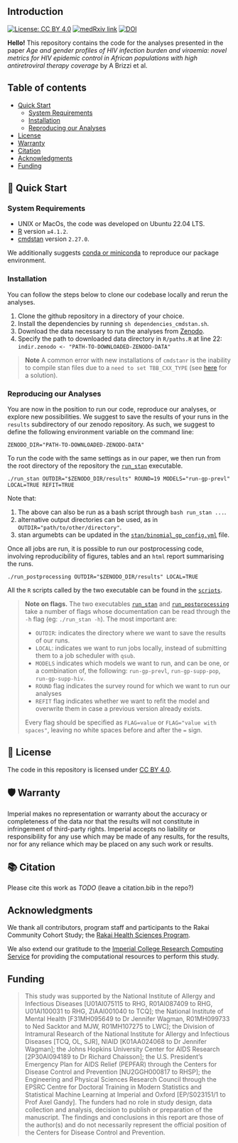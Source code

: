 ## Introduction
[![License: CC BY 4.0](https://img.shields.io/badge/License-CC_BY_4.0-lightgrey.svg)](https://creativecommons.org/licenses/by/4.0/)
[![medRxiv link](https://img.shields.io/badge/medRxiv-link%20to%20paper-blue)](https://www.ncbi.nlm.nih.gov/pmc/articles/PMC11071606/)
[![DOI](https://zenodo.org/badge/DOI/10.5281/zenodo.12663850.svg)](https://doi.org/10.5281/zenodo.12663850)


**Hello!** This repository contains the code for the analyses presented in the paper *Age and gender profiles of HIV infection burden and viraemia: novel metrics for HIV epidemic control in African populations with high antiretroviral therapy coverage* by A Brizzi et al.

## Table of contents
 
- [Quick Start](#rocket-quick-start)
    - [System Requirements](#system-requirements)
    - [Installation](#installation)
    - [Reproducing our Analyses](#reproducing-our-analyses)
- [License](#pagefacingup-license)
- [Warranty](#shield-warranty)
- [Citation](#books-citation)
- [Acknowledgments](#acknowledgments)
- [Funding](#funding)

## :rocket: Quick Start

### System Requirements

- UNIX or MacOs, the code was developed on Ubuntu 22.04 LTS.
- [R](https://www.r-project.org/) version `≥4.1.2`.
- [cmdstan](https://mc-stan.org/users/interfaces/cmdstan) version `2.27.0`.

We additionally suggests [conda or miniconda](https://conda.io/projects/conda/en/latest/user-guide/install/index.html) to reproduce our package environment.

### Installation

You can follow the steps below to clone our codebase locally and rerun the analyses. 

1. Clone the github repository in a directory of your choice.
2. Install the dependencies by running `sh dependencies_cmdstan.sh`.
3. Download the data necessary to run the analyses from [Zenodo](https://doi.org/10.5281/zenodo.12663850).
4. Specify the path to downloaded data directory in `R/paths.R` at line 22: \
    `indir.zenodo <- "PATH-TO-DOWNLOADED-ZENODO-DATA"`
 
>  **Note** A common error with new installations of `cmdstanr` is the inability to compile stan files due to a `need to set TBB_CXX_TYPE` (see [here](https://bytemeta.vip/repo/stan-dev/cmdstanpy/issues/374?page=1) for a solution).

### Reproducing our Analyses

You are now in the position to run our code, reproduce our analyses, or explore new possibilities.
We suggest to save the results of your runs in the `results` subdirectory of our zenodo repository.
As such, we suggest to define the following environment variable on the command line:

```{sh}
ZENODO_DIR="PATH-TO-DOWNLOADED-ZENODO-DATA"
```

To run the code with the same settings as in our paper, we then run from the root directory of the repository the [`run_stan`](run_stan) executable. 

```{sh}
./run_stan OUTDIR="$ZENODO_DIR/results" ROUND=19 MODELS="run-gp-prevl" LOCAL=TRUE REFIT=TRUE
```

Note that: 
1. The above can also be run as a bash script through `bash run_stan ...`.
2. alternative output directories can be used, as in `OUTDIR="path/to/other/directory"`.
3. stan argumebts can be updated in the [`stan/binomial_gp_config.yml`](stan/binomial_gp_config.yml) file.
 
Once all jobs are run, it is possible to run our postprocessing code, involving reproducibility of figures, tables and an `html` report summarising the runs.

```{sh}
./run_postprocessing OUTDIR="$ZENODO_DIR/results" LOCAL=TRUE
```

All the `R` scripts called by the two executable can be found in the [`scripts`](scripts).

> **Note on flags.** The two executables [`run_stan`](run_stan) and [`run_postprocessing`](run_postprocessing) take a number of flags whose documentation can be read through the `-h` flag (eg: `./run_stan -h`). The most important are:
> * `OUTDIR`: indicates the directory where we want to save the results of our runs.
> * `LOCAL`: indicates we want to run jobs locally, instead of submitting them to a job scheduler with `qsub`.
> * `MODELS` indicates which models we want to run, and can be one, or a combination of, the following: `run-gp-prevl`, `run-gp-supp-pop`, `run-gp-supp-hiv`.
> * `ROUND` flag indicates the survey round for which we want to run our analyses 
> * `REFIT` flag indicates whether we want to refit the model and overwrite them in case a previous version already exists.
> 
> Every flag should be specified as `FLAG=value` or `FLAG="value with spaces"`, leaving no white spaces before and after the `=` sign.

## :page_facing_up: License 

The code in this repository is licensed under [CC BY 4.0](https://img.shields.io/badge/License-CC_BY_4.0-lightgrey.svg).

## :shield: Warranty 

Imperial makes no representation or warranty about the accuracy or completeness of the data nor that the results will not constitute in infringement of third-party rights. Imperial accepts no liability or responsibility for any use which may be made of any results, for the results, nor for any reliance which may be placed on any such work or results.

## :books: Citation

Please cite this work as *TODO* (leave a citation.bib in the repo?)

## Acknowledgments

We thank all contributors, program staff and participants to the Rakai Community Cohort Study; the [Rakai Health Sciences Program](https://www.rhsp.org/index.php).

We also extend our gratitude to the [Imperial College Research Computing Service](https://doi.org/10.14469/hpc/2232) for providing the computational resources to perform this study. 

## Funding

> This study was supported by the National Institute of Allergy and Infectious Diseases [U01AI075115 to RHG, R01AI087409 to RHG, U01AI100031 to RHG, ZIAAI001040 to TCQ]; the National Institute of Mental Health [F31MH095649 to Dr Jennifer Wagman, R01MH099733 to Ned Sacktor and MJW, R01MH107275 to LWC]; the Division of Intramural Research of the National Institute for Allergy and Infectious Diseases [TCQ, OL, SJR], NIAID [K01AA024068 to Dr Jennifer Wagman]; the Johns Hopkins University Center for AIDS Research [2P30AI094189 to Dr Richard Chaisson]; the U.S. President’s Emergency Plan for AIDS Relief (PEPFAR) through the Centers for Disease Control and Prevention [NU2GGH000817 to RHSP]; the Engineering and Physical Sciences Research Council through the EPSRC Centre for Doctoral Training in Modern Statistics and Statistical Machine Learning at Imperial and Oxford [EP/S023151/1 to Prof Axel Gandy]. The funders had no role in study design, data collection and analysis, decision to publish or preparation of the manuscript. The findings and conclusions in this report are those of the author(s) and do not necessarily represent the official position of the Centers for Disease Control and Prevention. 
